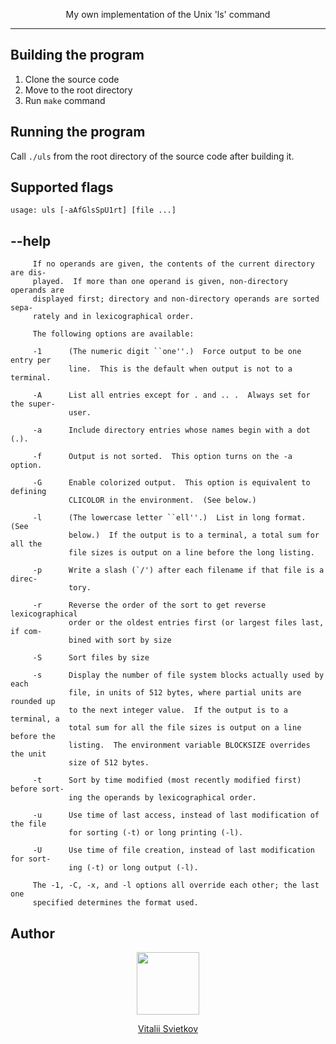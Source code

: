 <p align="center">My own implementation of the Unix 'ls' command</p>

<hr>

## Building the program

1. Clone the source code
2. Move to the root directory
3. Run `make` command

## Running the program

Call `./uls` from the root directory of the source code after building it.

## Supported flags
```
usage: uls [-aAfGlsSpU1rt] [file ...]
```

## --help
```
     If no operands are given, the contents of the current directory are dis-
     played.  If more than one operand is given, non-directory operands are
     displayed first; directory and non-directory operands are sorted sepa-
     rately and in lexicographical order.

     The following options are available:

     -1      (The numeric digit ``one''.)  Force output to be one entry per
             line.  This is the default when output is not to a terminal.

     -A      List all entries except for . and .. .  Always set for the super-
             user.

     -a      Include directory entries whose names begin with a dot (.).

     -f      Output is not sorted.  This option turns on the -a option.

     -G      Enable colorized output.  This option is equivalent to defining
             CLICOLOR in the environment.  (See below.)

     -l      (The lowercase letter ``ell''.)  List in long format.  (See
             below.)  If the output is to a terminal, a total sum for all the
             file sizes is output on a line before the long listing.

     -p      Write a slash (`/') after each filename if that file is a direc-
             tory.

     -r      Reverse the order of the sort to get reverse lexicographical
             order or the oldest entries first (or largest files last, if com-
             bined with sort by size

     -S      Sort files by size

     -s      Display the number of file system blocks actually used by each
             file, in units of 512 bytes, where partial units are rounded up
             to the next integer value.  If the output is to a terminal, a
             total sum for all the file sizes is output on a line before the
             listing.  The environment variable BLOCKSIZE overrides the unit
             size of 512 bytes.

     -t      Sort by time modified (most recently modified first) before sort-
             ing the operands by lexicographical order.

     -u      Use time of last access, instead of last modification of the file
             for sorting (-t) or long printing (-l).

     -U      Use time of file creation, instead of last modification for sort-
             ing (-t) or long output (-l).

     The -1, -C, -x, and -l options all override each other; the last one
     specified determines the format used.
```

## Author
<p align="center">
    <a href="https://github.com/VitaliiSvietkov" target="_blank">
        <img src="https://avatars3.githubusercontent.com/u/61375757?s=460&u=0bbb6bba911c39806ee1e3de6a3b34f093279545&v=4" height="100px" border-radius="20px">
    </a>
</p>
<p align="center">
<a href="https://github.com/VitaliiSvietkov" target="_blank">Vitalii Svietkov</a>
</p>
